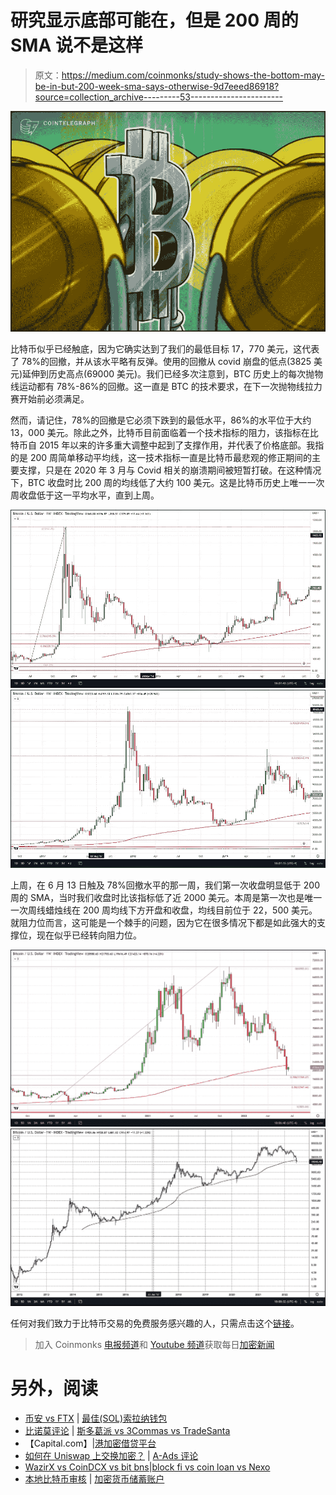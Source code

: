 # 研究显示底部可能在，但是 200 周的 SMA 说不是这样

> 原文：<https://medium.com/coinmonks/study-shows-the-bottom-may-be-in-but-200-week-sma-says-otherwise-9d7eeed86918?source=collection_archive---------53----------------------->

![](img/58cf3e512f15a1f7bfb4dbb92b98806c.png)

比特币似乎已经触底，因为它确实达到了我们的最低目标 17，770 美元，这代表了 78%的回撤，并从该水平略有反弹。使用的回撤从 covid 崩盘的低点(3825 美元)延伸到历史高点(69000 美元)。我们已经多次注意到，BTC 历史上的每次抛物线运动都有 78%-86%的回撤。这一直是 BTC 的技术要求，在下一次抛物线拉力赛开始前必须满足。

然而，请记住，78%的回撤是它必须下跌到的最低水平，86%的水平位于大约 13，000 美元。除此之外，比特币目前面临着一个技术指标的阻力，该指标在比特币自 2015 年以来的许多重大调整中起到了支撑作用，并代表了价格底部。我指的是 200 周简单移动平均线，这一技术指标一直是比特币最悲观的修正期间的主要支撑，只是在 2020 年 3 月与 Covid 相关的崩溃期间被短暂打破。在这种情况下，BTC 收盘时比 200 周的均线低了大约 100 美元。这是比特币历史上唯一一次周收盘低于这一平均水平，直到上周。

![](img/92cbfa7cebb6a714482b844ebaebabc6.png)![](img/12b78d236ac60e52c88277801902c295.png)

上周，在 6 月 13 日触及 78%回撤水平的那一周，我们第一次收盘明显低于 200 周的 SMA，当时我们收盘时比该指标低了近 2000 美元。本周是第一次也是唯一一次周线蜡烛线在 200 周均线下方开盘和收盘，均线目前位于 22，500 美元。就阻力位而言，这可能是一个棘手的问题，因为它在很多情况下都是如此强大的支撑位，现在似乎已经转向阻力位。

![](img/a25942828b3f4dae0ce93bee1deb5dbe.png)![](img/7a1d5c1d5b0578dcdeb66487d76ec733.png)

任何对我们致力于比特币交易的免费服务感兴趣的人，只需点击这个[链接](https://www.thegoldforecast.com/bitcoin)。

> 加入 Coinmonks [电报频道](https://t.me/coincodecap)和 [Youtube 频道](https://www.youtube.com/c/coinmonks/videos)获取每日[加密新闻](http://coincodecap.com/)

# 另外，阅读

*   [币安 vs FTX](https://coincodecap.com/binance-vs-ftx) | [最佳(SOL)索拉纳钱包](https://coincodecap.com/solana-wallets)
*   [比诺莫评论](https://coincodecap.com/binomo-review) | [斯多葛派 vs 3Commas vs TradeSanta](https://coincodecap.com/stoic-vs-3commas-vs-tradesanta)
*   【Capital.com】|[港加密借贷平台](https://coincodecap.com/crypto-lending-hong-kong)
*   [如何在 Uniswap 上交换加密？](https://coincodecap.com/swap-crypto-on-uniswap) | [A-Ads 评论](https://coincodecap.com/a-ads-review)
*   [WazirX vs CoinDCX vs bit bns](/coinmonks/wazirx-vs-coindcx-vs-bitbns-149f4f19a2f1)|[block fi vs coin loan vs Nexo](/coinmonks/blockfi-vs-coinloan-vs-nexo-cb624635230d)
*   [本地比特币审核](/coinmonks/localbitcoins-review-6cc001c6ed56) | [加密货币储蓄账户](https://coincodecap.com/cryptocurrency-savings-accounts)